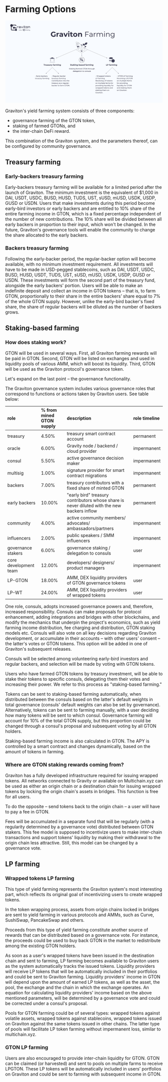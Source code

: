 # Farming Options

![](.gitbook/assets/graviton_farming-2x.png)

Graviton's yield farming system consists of three components: 

* governance farming of the GTON token, 
* staking of farmed GTONs, and 
* the inter-chain DeFi reward. 

This combination of the Graviton system, and the parameters thereof, can be configured by community governance. 

## Treasury farming 

### Early-backers treasury farming 

Early-backers treasury farming will be available for a limited period after the launch of Graviton. The minimum investment is the equivalent of $1,000 in DAI, USDT, USDC, BUSD, HUSD, TUDS, UST, sUSD, mUSD, USDK, USDP, GUSD or USDN. Users that make investments during this period become early-bird investors or early backers and are entitled to 10% share of the entire farming income in GTON, which is a fixed percentage independent of the number of new contributions. The 10% share will be divided between all early backers in proportion to their input, which won't be changed. In the future, Graviton's governance tools will enable the community to change the share allocated to the early backers.

### Backers treasury farming 

Following the early-backer period, the regular-backer option will become available, with no minimum investment requirement. All investments will have to be made in USD-pegged stablecoins, such as DAI, USDT, USDC, BUSD, HUSD, USDT, TUDS, UST, sUSD, mUSD, USDK, USDP, GUSD or USDN. These investments will form the second part of the treasury fund, alongside the early backers' portion. Users will be able to make an indefinite deposit and collect an income in GTON tokens – that is, to farm GTON, proportionally to their share in the entire backers’ share equal to 7% of the whole GTON supply. However, unlike the early-bird backer's fixed share, the share of regular backers will be diluted as the number of backers grows.

## Staking-based farming 

### How does staking work? 

GTON will be used in several ways. First, all Graviton farming rewards will be paid in GTON. Second, GTON will be listed on exchanges and used in liquidity pools of various AMM, which will boost its liquidity. Third, GTON will be used as the Graviton protocol's governance token. 

Let's expand on the last point – the governance functionality. 

The Graviton governance system includes various governance roles that correspond to functions or actions taken by Graviton users. See table below:



| role | % from mined GTON supply | description | role timeline |
| :--- | :--- | :--- | :--- |
| treasury | 4.50% | treasury smart contract account | permanent |
| oracle | 6.00% | Gravity node / backend / cloud provider | impermanent |
| consul | 5.50% | active governance decision maker | impermanent |
| multisig | 1.00% | signature provider for smart contract migrations | impermanent |
| backers | 7.00% | treasury contributors with a fixed share of minted GTON | permanent |
| early backers | 10.00% | "early bird" treasury contributors whose share is never diluted with the new backers inflow | permanent |
| community | 4.00% | active community members/ advocates/ ambassadors/partners  | impermanent |
| influencers | 2.00% | public speakers / SMM influencers | impermanent |
| governance stakers | 6.00% | governance staking / delegation to consuls | user |
| сore development team  | 12.00% | developers/ designers/ product managers | impermanent |
| LP-GTON | 18.00% | AMM, DEX liquidity providers of GTON governance  tokens | user |
| LP-WT | 24.00% | AMM, DEX liquidity providers of wrapped tokens | user |

One role, consuls, adopts increased governance powers and, therefore, increased responsibility. Consuls can make proposals for protocol enhancement, adding integrations and bridges with other blockchains, and modify the mechanics that underpin the project's economics, such as yield farming income distribution, fee charging and distribution, GTON staking models etc. Consuls will also vote on all key decisions regarding Graviton development, or accumulate in their accounts – with other users' consent – the latter's votes or GTON tokens. This option will be added in one of Graviton's subsequent releases. 

Consuls will be selected among volunteering early-bird investors and regular backers, and selection will be made by voting with GTON tokens. 

Users who have farmed GTON tokens by treasury investment, will be able to stake their tokens to specific consuls, delegating them their votes and increasing their power. We refer to this process as "staking-based farming." 

Tokens can be sent to staking-based farming automatically, when distributed between the consuls based on the latter's default weights in total governance \(consuls' default weights can also be set by governance\). Alternatively, tokens can be sent to farming manually, with a user deciding how many tokens will be sent to which consul. Governance farming will account for 10% of the total GTON supply, but this proportion could be changed through a consul's proposal and subsequent voting by all GTON holders. 

Staking-based farming income is also calculated in GTON. The APY is controlled by a smart contract and changes dynamically, based on the amount of tokens in farming. 

### Where are GTON staking rewards coming from? 

Graviton has a fully developed infrastructure required for issuing wrapped tokens. All networks connected to Gravity or available on Multichain.xyz can be used as either an origin chain or a destination chain for issuing wrapped tokens by locking the origin chain's assets in bridges. This function is free for all users. 

To do the opposite – send tokens back to the origin chain – a user will have to pay a fee in GTON. 

Fees will be accumulated in a separate fund that will be regularly \(with a regularity determined by a governance vote\) distributed between GTON stakers. This fee model is supposed to incentivize users to make inter-chain transactions and support tokens' liquidity by making their withdrawal to the origin chain less attractive. Still, this model can be changed by a governance vote.

## LP farming 

### Wrapped tokens LP farming 

This type of yield farming represents the Graviton system's most interesting part, which reflects its original goal of incentivizing users to create wrapped tokens. 

In the token wrapping process, assets from origin chains locked in bridges are sent to yield farming in various protocols and АММs, such as Curve, SushiSwap, PancakeSwap and others. 

Proceeds from this type of yield farming constitute another source of rewards that can be distributed based on a governance vote. For instance, the proceeds could be used to buy back GTON in the market to redistribute among the existing GTON holders. 

As soon as a user's wrapped tokens have been issued in the destination chain and sent to farming, LP farming becomes available to Graviton users as the system automatically tracks the issued tokens. Liquidity providers will receive LP tokens that will be automatically included in their portfolios and could be sent to Graviton farming. Liquidity providers' income in GTON will depend upon the amount of earned LP tokens, as well as the asset, the pool, the exchange and the chain in which the exchange operates. An equation for calculating liquidity providers' income based on the above mentioned parameters, will be determined by a governance vote and could be corrected under a consul's proposal. 

Pools for GTON farming could be of several types: wrapped tokens against volatile assets, wrapped tokens against stablecoins, wrapped tokens issued on Graviton against the same tokens issued in other chains. The latter type of pools will facilitate LP token farming without impermanent loss, similar to multichain.xyz.

### GTON LP farming

Users are also encouraged to provide inter-chain liquidity for GTON. GTON can be claimed \(or harvested\) and sent to pools on multiple farms to receive LPGTON. These LP tokens will be automatically included in users’ portfolios on Graviton and could be sent to farming with subsequent income in GTON.

